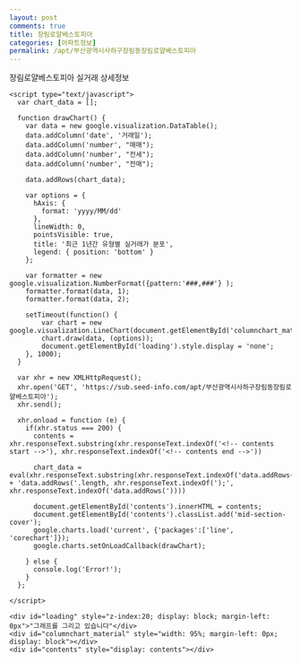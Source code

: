 ```yaml
---
layout: post
comments: true
title: 장림로얄베스토피아
categories: [아파트정보]
permalink: /apt/부산광역시사하구장림동장림로얄베스토피아
---
```


장림로얄베스토피아 실거래 상세정보

    <script type="text/javascript">
      var chart_data = [];
    
      function drawChart() {
        var data = new google.visualization.DataTable();
        data.addColumn('date', '거래일');
        data.addColumn('number', "매매");
        data.addColumn('number', "전세");
        data.addColumn('number', "전매");
    
        data.addRows(chart_data);
    
        var options = {
          hAxis: {
            format: 'yyyy/MM/dd'
          },    
          lineWidth: 0,
          pointsVisible: true,    
          title: '최근 1년간 유형별 실거래가 분포',
          legend: { position: 'bottom' }
        };
    
        var formatter = new google.visualization.NumberFormat({pattern:'###,###'} );
        formatter.format(data, 1);
        formatter.format(data, 2);
        
        setTimeout(function() {
            var chart = new google.visualization.LineChart(document.getElementById('columnchart_material'));
            chart.draw(data, (options));
            document.getElementById('loading').style.display = 'none';
        }, 1000);
      }
      
      var xhr = new XMLHttpRequest();
      xhr.open('GET', 'https://sub.seed-info.com/apt/부산광역시사하구장림동장림로얄베스토피아');
      xhr.send();

      xhr.onload = function (e) {
        if(xhr.status === 200) {
          contents = xhr.responseText.substring(xhr.responseText.indexOf('<!-- contents start -->'), xhr.responseText.indexOf('<!-- contents end -->'))
         
          chart_data = eval(xhr.responseText.substring(xhr.responseText.indexOf('data.addRows(') + 'data.addRows('.length, xhr.responseText.indexOf(');', xhr.responseText.indexOf('data.addRows('))))

          document.getElementById('contents').innerHTML = contents;
          document.getElementById('contents').classList.add('mid-section-cover');
          google.charts.load('current', {'packages':['line', 'corechart']});  
          google.charts.setOnLoadCallback(drawChart);
          
        } else {
          console.log('Error!');
        }
      };      
      
    </script>

    <div id="loading" style="z-index:20; display: block; margin-left: 0px">"그래프를 그리고 있습니다"</div>
    <div id="columnchart_material" style="width: 95%; margin-left: 0px; display: block"></div>
    <div id="contents" style="display: contents"></div>
    
    